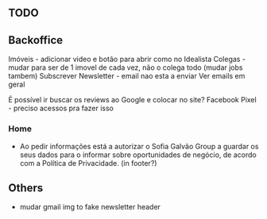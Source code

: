 ## TODO

## Backoffice

Imóveis - adicionar video e botão para abrir como no Idealista
Colegas - mudar para ser de 1 imovel de cada vez, não o colega todo (mudar jobs tambem)
Subscrever Newsletter - email nao esta a enviar
Ver emails em geral

É possível ir buscar os reviews ao Google e colocar no site?
Facebook Pixel - preciso acessos pra fazer isso

### Home

- Ao pedir informações está a autorizar o Sofia Galvão Group a guardar os seus dados para o informar sobre oportunidades de negócio, de acordo com a Política de Privacidade. (in footer?)

## Others

- mudar gmail img to fake newsletter header
